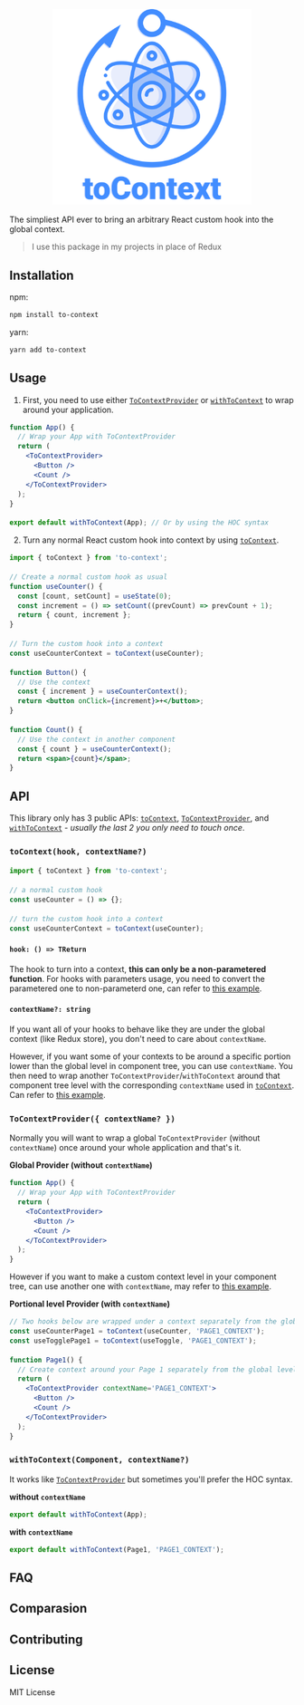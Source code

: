 <p align="center">
  <img src="/logo/Logo.png" alt="to-context logo" width="350" />
</p>

The simpliest API ever to bring an arbitrary React custom hook into the global context.

> I use this package in my projects in place of Redux

## Installation

npm:

```sh
npm install to-context
```

yarn:

```sh
yarn add to-context
```

## Usage

1. First, you need to use either [`ToContextProvider`] or [`withToContext`] to wrap around your application.

```jsx
function App() {
  // Wrap your App with ToContextProvider
  return (
    <ToContextProvider>
      <Button />
      <Count />
    </ToContextProvider>
  );
}

export default withToContext(App); // Or by using the HOC syntax
```

2. Turn any normal React custom hook into context by using [`toContext`].

```jsx
import { toContext } from 'to-context';

// Create a normal custom hook as usual
function useCounter() {
  const [count, setCount] = useState(0);
  const increment = () => setCount((prevCount) => prevCount + 1);
  return { count, increment };
}

// Turn the custom hook into a context
const useCounterContext = toContext(useCounter);

function Button() {
  // Use the context
  const { increment } = useCounterContext();
  return <button onClick={increment}>+</button>;
}

function Count() {
  // Use the context in another component
  const { count } = useCounterContext();
  return <span>{count}</span>;
}
```

[`tocontext`]: #tocontexthook-contextname
[`tocontextprovider`]: #tocontextprovider-contextname-
[`withtocontext`]: #withtocontextcomponent-contextname

## API

This library only has 3 public APIs: [`toContext`], [`ToContextProvider`], and [`withToContext`] _- usually the last 2 you only need to touch once_.

### `toContext(hook, contextName?)`

```jsx
import { toContext } from 'to-context';

// a normal custom hook
const useCounter = () => {};

// turn the custom hook into a context
const useCounterContext = toContext(useCounter);
```

#### `hook: () => TReturn`

The hook to turn into a context, **this can only be a non-parametered function**. For hooks with parameters usage, you need to convert the parametered one to non-parameterd one, can refer to [this example]().

#### `contextName?: string`

If you want all of your hooks to behave like they are under the global context (like Redux store), you don't need to care about `contextName`.

However, if you want some of your contexts to be around a specific portion lower than the global level in component tree, you can use `contextName`. You then need to wrap another `ToContextProvider`/`withToContext` around that component tree level with the corresponding `contextName` used in [`toContext`]. Can refer to [this example]().

### `ToContextProvider({ contextName? })`

Normally you will want to wrap a global `ToContextProvider` (without `contextName`) once around your whole application and that's it.

**Global Provider (without `contextName`)**

```jsx
function App() {
  // Wrap your App with ToContextProvider
  return (
    <ToContextProvider>
      <Button />
      <Count />
    </ToContextProvider>
  );
}
```

However if you want to make a custom context level in your component tree, can use another one with `contextName`, may refer to [this example]().

**Portional level Provider (with `contextName`)**

```jsx
// Two hooks below are wrapped under a context separately from the global one
const useCounterPage1 = toContext(useCounter, 'PAGE1_CONTEXT');
const useTogglePage1 = toContext(useToggle, 'PAGE1_CONTEXT');

function Page1() {
  // Create context around your Page 1 separately from the global level one
  return (
    <ToContextProvider contextName='PAGE1_CONTEXT'>
      <Button />
      <Count />
    </ToContextProvider>
  );
}
```

### `withToContext(Component, contextName?)`

It works like [`ToContextProvider`] but sometimes you'll prefer the HOC syntax.

**without `contextName`**

```jsx
export default withToContext(App);
```

**with `contextName`**

```jsx
export default withToContext(Page1, 'PAGE1_CONTEXT');
```

## FAQ

## Comparasion

## Contributing

## License

MIT License
